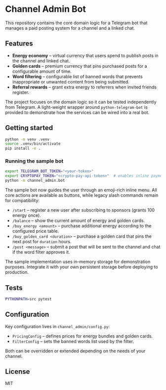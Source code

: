 # Channel Admin Bot

This repository contains the core domain logic for a Telegram bot that manages a paid posting system for a channel and a linked chat.  

## Features

- **Energy economy** – virtual currency that users spend to publish posts in the channel and linked chat.
- **Golden cards** – premium currency that pins purchased posts for a configurable amount of time.
- **Word filtering** – configurable list of banned words that prevents inappropriate or unwanted content from being submitted.
- **Referral rewards** – grant extra energy to referrers when invited friends register.

The project focuses on the domain logic so it can be tested independently from Telegram.  A light-weight wrapper around `python-telegram-bot` is provided to demonstrate how the services can be wired into a real bot.

## Getting started

```bash
python -m venv .venv
source .venv/bin/activate
pip install -e .
```

### Running the sample bot

```bash
export TELEGRAM_BOT_TOKEN="<your-token>"
export CRYPTOPAY_TOKEN="<crypto-pay-api-token>"  # enables inline payments
python -m channel_admin.bot
```

The sample bot now guides the user through an emoji-rich inline menu. All core actions are available as buttons, while legacy
slash commands remain for compatibility:

- `/start` – register a new user after subscribing to sponsors (grants 100 energy once).
- `/balance` – show the current amount of energy and golden cards.
- `/buy_energy <amount>` – purchase additional energy according to the configured price table.
- `/buy_golden_card <duration>` – purchase a golden card that pins the next post for `duration` hours.
- `/post <message>` – submit a post that will be sent to the channel and chat if the word filter approves it.

The sample implementation uses in-memory storage for demonstration purposes.  Integrate it with your own persistent storage before deploying to production.

## Tests

```bash
PYTHONPATH=src pytest
```

## Configuration

Key configuration lives in `channel_admin/config.py`:

- `PricingConfig` – defines prices for energy bundles and golden cards.
- `FilterConfig` – sets the banned words list used by the filter.

Both can be overridden or extended depending on the needs of your channel.

## License

MIT
